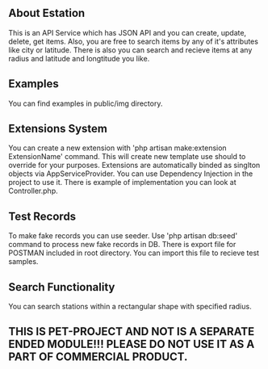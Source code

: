## About Estation

This is an API Service which has JSON API and you can create, update, delete, get items.
Also, you are free to search items by any of it's attributes like city or latitude.
There is also you can search and recieve items at any radius and latitude and longtitude you like.

## Examples

You can find examples in public/img directory.

## Extensions System

You can create a new extension with 'php artisan make:extension ExtensionName' command.
This will create new template use should to override for your purposes.
Extensions are automatically binded as singlton objects via AppServiceProvider.
You can use Dependency Injection in the project to use it. There is example of implementation you can look at Controller.php.

## Test Records

To make fake records you can use seeder. Use 'php artisan db:seed' command to process new fake records in DB.
There is export file for POSTMAN included in root directory. You can import this file to recieve test samples.

## Search Functionality

You can search stations within a rectangular shape with specified radius.

## THIS IS PET-PROJECT AND NOT IS A SEPARATE ENDED MODULE!!! PLEASE DO NOT USE IT AS A PART OF COMMERCIAL PRODUCT.

